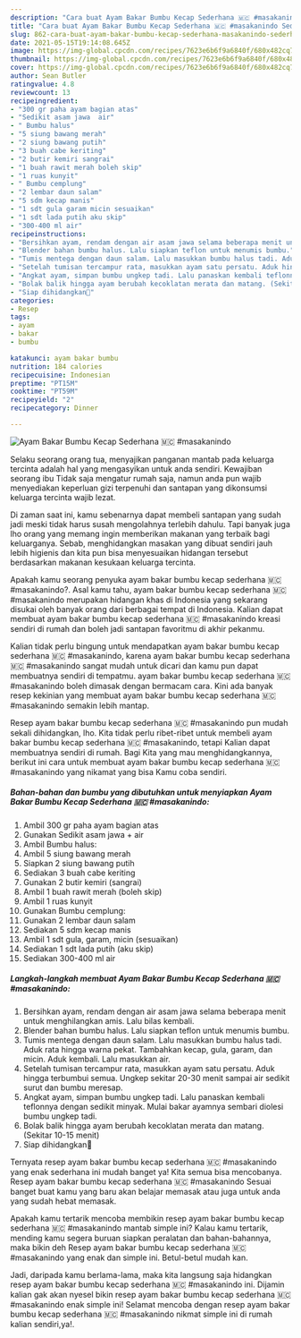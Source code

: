 ```yaml
---
description: "Cara buat Ayam Bakar Bumbu Kecap Sederhana 🇲🇨 #masakanindo Sederhana dan Mudah Dibuat"
title: "Cara buat Ayam Bakar Bumbu Kecap Sederhana 🇲🇨 #masakanindo Sederhana dan Mudah Dibuat"
slug: 862-cara-buat-ayam-bakar-bumbu-kecap-sederhana-masakanindo-sederhana-dan-mudah-dibuat
date: 2021-05-15T19:14:08.645Z
image: https://img-global.cpcdn.com/recipes/7623e6b6f9a6840f/680x482cq70/ayam-bakar-bumbu-kecap-sederhana-🇲🇨-masakanindo-foto-resep-utama.jpg
thumbnail: https://img-global.cpcdn.com/recipes/7623e6b6f9a6840f/680x482cq70/ayam-bakar-bumbu-kecap-sederhana-🇲🇨-masakanindo-foto-resep-utama.jpg
cover: https://img-global.cpcdn.com/recipes/7623e6b6f9a6840f/680x482cq70/ayam-bakar-bumbu-kecap-sederhana-🇲🇨-masakanindo-foto-resep-utama.jpg
author: Sean Butler
ratingvalue: 4.8
reviewcount: 13
recipeingredient:
- "300 gr paha ayam bagian atas"
- "Sedikit asam jawa  air"
- " Bumbu halus"
- "5 siung bawang merah"
- "2 siung bawang putih"
- "3 buah cabe keriting"
- "2 butir kemiri sangrai"
- "1 buah rawit merah boleh skip"
- "1 ruas kunyit"
- " Bumbu cemplung"
- "2 lembar daun salam"
- "5 sdm kecap manis"
- "1 sdt gula garam micin sesuaikan"
- "1 sdt lada putih aku skip"
- "300-400 ml air"
recipeinstructions:
- "Bersihkan ayam, rendam dengan air asam jawa selama beberapa menit untuk menghilangkan amis. Lalu bilas kembali."
- "Blender bahan bumbu halus. Lalu siapkan teflon untuk menumis bumbu."
- "Tumis mentega dengan daun salam. Lalu masukkan bumbu halus tadi. Aduk rata hingga warna pekat. Tambahkan kecap, gula, garam, dan micin. Aduk kembali. Lalu masukkan air."
- "Setelah tumisan tercampur rata, masukkan ayam satu persatu. Aduk hingga terbumbui semua. Ungkep sekitar 20-30 menit sampai air sedikit surut dan bumbu meresap."
- "Angkat ayam, simpan bumbu ungkep tadi. Lalu panaskan kembali teflonnya dengan sedikit minyak. Mulai bakar ayamnya sembari diolesi bumbu ungkep tadi."
- "Bolak balik hingga ayam berubah kecoklatan merata dan matang. (Sekitar 10-15 menit)"
- "Siap dihidangkan🥰"
categories:
- Resep
tags:
- ayam
- bakar
- bumbu

katakunci: ayam bakar bumbu 
nutrition: 184 calories
recipecuisine: Indonesian
preptime: "PT15M"
cooktime: "PT59M"
recipeyield: "2"
recipecategory: Dinner

---
```



![Ayam Bakar Bumbu Kecap Sederhana 🇲🇨 #masakanindo](https://img-global.cpcdn.com/recipes/7623e6b6f9a6840f/680x482cq70/ayam-bakar-bumbu-kecap-sederhana-🇲🇨-masakanindo-foto-resep-utama.jpg)

Selaku seorang orang tua, menyajikan panganan mantab pada keluarga tercinta adalah hal yang mengasyikan untuk anda sendiri. Kewajiban seorang ibu Tidak saja mengatur rumah saja, namun anda pun wajib menyediakan keperluan gizi terpenuhi dan santapan yang dikonsumsi keluarga tercinta wajib lezat.

Di zaman  saat ini, kamu sebenarnya dapat membeli santapan yang sudah jadi meski tidak harus susah mengolahnya terlebih dahulu. Tapi banyak juga lho orang yang memang ingin memberikan makanan yang terbaik bagi keluarganya. Sebab, menghidangkan masakan yang dibuat sendiri jauh lebih higienis dan kita pun bisa menyesuaikan hidangan tersebut berdasarkan makanan kesukaan keluarga tercinta. 



Apakah kamu seorang penyuka ayam bakar bumbu kecap sederhana 🇲🇨 #masakanindo?. Asal kamu tahu, ayam bakar bumbu kecap sederhana 🇲🇨 #masakanindo merupakan hidangan khas di Indonesia yang sekarang disukai oleh banyak orang dari berbagai tempat di Indonesia. Kalian dapat membuat ayam bakar bumbu kecap sederhana 🇲🇨 #masakanindo kreasi sendiri di rumah dan boleh jadi santapan favoritmu di akhir pekanmu.

Kalian tidak perlu bingung untuk mendapatkan ayam bakar bumbu kecap sederhana 🇲🇨 #masakanindo, karena ayam bakar bumbu kecap sederhana 🇲🇨 #masakanindo sangat mudah untuk dicari dan kamu pun dapat membuatnya sendiri di tempatmu. ayam bakar bumbu kecap sederhana 🇲🇨 #masakanindo boleh dimasak dengan bermacam cara. Kini ada banyak resep kekinian yang membuat ayam bakar bumbu kecap sederhana 🇲🇨 #masakanindo semakin lebih mantap.

Resep ayam bakar bumbu kecap sederhana 🇲🇨 #masakanindo pun mudah sekali dihidangkan, lho. Kita tidak perlu ribet-ribet untuk membeli ayam bakar bumbu kecap sederhana 🇲🇨 #masakanindo, tetapi Kalian dapat membuatnya sendiri di rumah. Bagi Kita yang mau menghidangkannya, berikut ini cara untuk membuat ayam bakar bumbu kecap sederhana 🇲🇨 #masakanindo yang nikamat yang bisa Kamu coba sendiri.

<!--inarticleads1-->

##### Bahan-bahan dan bumbu yang dibutuhkan untuk menyiapkan Ayam Bakar Bumbu Kecap Sederhana 🇲🇨 #masakanindo:

1. Ambil 300 gr paha ayam bagian atas
1. Gunakan Sedikit asam jawa + air
1. Ambil  Bumbu halus:
1. Ambil 5 siung bawang merah
1. Siapkan 2 siung bawang putih
1. Sediakan 3 buah cabe keriting
1. Gunakan 2 butir kemiri (sangrai)
1. Ambil 1 buah rawit merah (boleh skip)
1. Ambil 1 ruas kunyit
1. Gunakan  Bumbu cemplung:
1. Gunakan 2 lembar daun salam
1. Sediakan 5 sdm kecap manis
1. Ambil 1 sdt gula, garam, micin (sesuaikan)
1. Sediakan 1 sdt lada putih (aku skip)
1. Sediakan 300-400 ml air




<!--inarticleads2-->

##### Langkah-langkah membuat Ayam Bakar Bumbu Kecap Sederhana 🇲🇨 #masakanindo:

1. Bersihkan ayam, rendam dengan air asam jawa selama beberapa menit untuk menghilangkan amis. Lalu bilas kembali.
1. Blender bahan bumbu halus. Lalu siapkan teflon untuk menumis bumbu.
1. Tumis mentega dengan daun salam. Lalu masukkan bumbu halus tadi. Aduk rata hingga warna pekat. Tambahkan kecap, gula, garam, dan micin. Aduk kembali. Lalu masukkan air.
1. Setelah tumisan tercampur rata, masukkan ayam satu persatu. Aduk hingga terbumbui semua. Ungkep sekitar 20-30 menit sampai air sedikit surut dan bumbu meresap.
1. Angkat ayam, simpan bumbu ungkep tadi. Lalu panaskan kembali teflonnya dengan sedikit minyak. Mulai bakar ayamnya sembari diolesi bumbu ungkep tadi.
1. Bolak balik hingga ayam berubah kecoklatan merata dan matang. (Sekitar 10-15 menit)
1. Siap dihidangkan🥰




Ternyata resep ayam bakar bumbu kecap sederhana 🇲🇨 #masakanindo yang enak sederhana ini mudah banget ya! Kita semua bisa mencobanya. Resep ayam bakar bumbu kecap sederhana 🇲🇨 #masakanindo Sesuai banget buat kamu yang baru akan belajar memasak atau juga untuk anda yang sudah hebat memasak.

Apakah kamu tertarik mencoba membikin resep ayam bakar bumbu kecap sederhana 🇲🇨 #masakanindo mantab simple ini? Kalau kamu tertarik, mending kamu segera buruan siapkan peralatan dan bahan-bahannya, maka bikin deh Resep ayam bakar bumbu kecap sederhana 🇲🇨 #masakanindo yang enak dan simple ini. Betul-betul mudah kan. 

Jadi, daripada kamu berlama-lama, maka kita langsung saja hidangkan resep ayam bakar bumbu kecap sederhana 🇲🇨 #masakanindo ini. Dijamin kalian gak akan nyesel bikin resep ayam bakar bumbu kecap sederhana 🇲🇨 #masakanindo enak simple ini! Selamat mencoba dengan resep ayam bakar bumbu kecap sederhana 🇲🇨 #masakanindo nikmat simple ini di rumah kalian sendiri,ya!.

